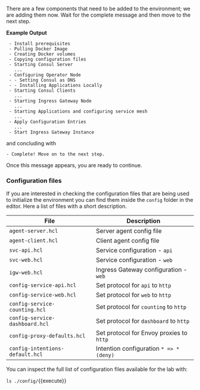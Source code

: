 There are a few components that need to be added to the environment; we are
adding them now. Wait for the complete message and then move to the
next step.

**Example Output**

```screenshot
 - Install prerequisites
 - Pulling Docker Image
 - Creating Docker volumes
 - Copying configuration files
 - Starting Consul Server
   ...
 - Configuring Operator Node
 - - Setting Consul as DNS
 - - Installing Applications Locally
 - Starting Consul Clients
   ...
 - Starting Ingress Gateway Node
   ...
 - Starting Applications and configuring service mesh
   ...
 - Apply Configuration Entries
   ...
 - Start Ingress Gateway Instance
```

and concluding with

```
- Complete! Move on to the next step.
```

Once this message appears, you are ready to continue.

### Configuration files

If you are interested in checking the configuration files that are being used to initialize the environment you can find them inside the `config` folder in the editor. Here a list of files with a short description.

| File                            | Description |
|---------------------------------|-------------|
| `agent-server.hcl`              | Server agent config file |
| `agent-client.hcl`              | Client agent config file |
| `svc-api.hcl`                   | Service configuration - `api`|
| `svc-web.hcl`                   | Service configuration - `web`|
| `igw-web.hcl`                   | Ingress Gateway configuration - `web` | 
| `config-service-api.hcl`        | Set protocol for `api` to `http` |
| `config-service-web.hcl`        | Set protocol for `web` to `http` |
| `config-service-counting.hcl`   | Set protocol for `counting` to `http` |
| `config-service-dashboard.hcl`  | Set protocol for `dashboard` to `http` |
| `config-proxy-defaults.hcl`     | Set protocol for Envoy proxies to `http` |
| `config-intentions-default.hcl` | Intention configuration `* => * (deny)` |

You can inspect the full list of configuration files available for the lab with:

`ls ./config/`{{execute}}

<!--
| `svc-counting.json`             | Service config - `counting` |
| `svc-dashboard.json`            | Service config - `dashboard` |
| `igw-dashboard.hcl`             | Config entry - ingress GW - `dashboard`| 
-->
<!--
| `config-intentions-api.hcl`     | |
| `config-intentions-web.hcl`     | |

| `agent-server.hcl`        | Server configuration file |
| `agent-client.hcl`        | Client configuration file|
| `default.hcl`             | Service defaults configuration |
| `hash-resolver.hcl`       | Maglev load balancing policy definition |
| `least-req-resolver.hcl`  | Least request load balancing policy definition|
| `svc-client.hcl`          | Service configuration file for `client`|
| `svc-clone.hcl`           | Service configuration file for `backend-clone`|
| `svc-main.hcl`            | Service configuration file for `backend-main`|
| `igw-backend.hcl`         | Ingress Gateway central configuration | 
-->